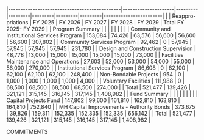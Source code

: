 |----------------------------------------------|---------------------|---------|---------|---------|---------|---------|------------------------|
|                                              | Reappro-  priations | FY 2025 | FY 2026 | FY 2027 | FY 2028 | FY 2029 | Total FY 2025- FY 2029 |
| Program Summary                              |                     |         |         |         |         |         |                        |
| Community and Institutional Services Program | 153,084             | 74,426  | 63,576  | 56,600  | 56,600  | 56,600  | 307,802                |
| Community Services Program                   | 92,462              | 0       | 57,945  | 57,945  | 57,945  | 57,945  | 231,780                |
| Design and Construction Supervision          | 48,778              | 13,000  | 15,000  | 15,000  | 15,000  | 15,000  | 73,000                 |
| Facilities Maintenance and Operations        | 27,603              | 52,000  | 53,000  | 54,000  | 55,000  | 56,000  | 270,000                |
| Institutional Services Program               | 86,608              | 0       | 62,100  | 62,100  | 62,100  | 62,100  | 248,400                |
| Non-Bondable Projects                        | 954                 | 0       | 1,000   | 1,000   | 1,000   | 1,000   | 4,000                  |
| Voluntary Facilities                         | 111,988             | 0       | 68,500  | 68,500  | 68,500  | 68,500  | 274,000                |
| Total                                        | 521,477             | 139,426 | 321,121 | 315,145 | 316,145 | 317,145 | 1,408,982              |
| Fund Summary                                 |                     |         |         |         |         |         |                        |
| Capital Projects Fund                        | 147,802             | 99,600  | 161,810 | 162,810 | 163,810 | 164,810 | 752,840                |
| MH Capital Improvements - Authority Bonds    | 373,675             | 39,826  | 159,311 | 152,335 | 152,335 | 152,335 | 656,142                |
| Total                                        | 521,477             | 139,426 | 321,121 | 315,145 | 316,145 | 317,145 | 1,408,982              |

COMMITMENTS